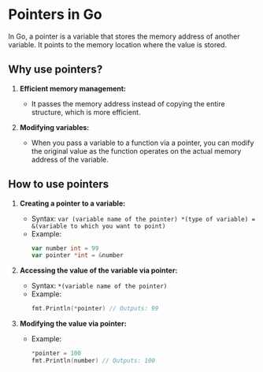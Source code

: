 # Pointers in Go

In Go, a pointer is a variable that stores the memory address of another variable. It points to the memory location where the value is stored.

## Why use pointers?

1. **Efficient memory management:**
    - It passes the memory address instead of copying the entire structure, which is more efficient.

2. **Modifying variables:**
    - When you pass a variable to a function via a pointer, you can modify the original value as the function operates on the actual memory address of the variable.

## How to use pointers

1. **Creating a pointer to a variable:**
    - Syntax: `var (variable name of the pointer) *(type of variable) = &(variable to which you want to point)`
    - Example:
      ```go
      var number int = 99
      var pointer *int = &number
      ```

2. **Accessing the value of the variable via pointer:**
    - Syntax: `*(variable name of the pointer)`
    - Example:
      ```go
      fmt.Println(*pointer) // Outputs: 99
      ```

3. **Modifying the value via pointer:**
    - Example:
      ```go
      *pointer = 100
      fmt.Println(number) // Outputs: 100
      ```